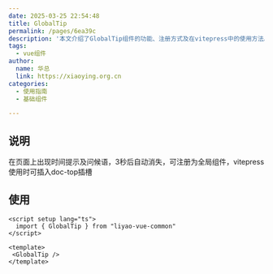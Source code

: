 ```yaml
---
date: 2025-03-25 22:54:48
title: GlobalTip
permalink: /pages/6ea39c
description: '本文介绍了GlobalTip组件的功能、注册方式及在vitepress中的使用方法。该组件能够在页面顶部显示时间提示和问候语，3秒后自动消失，支持全局注册，方便多页面调用。通过简单的vue代码示例，展示了如何引入和使用该组件，帮助开发者快速集成该功能。'
tags:
  - vue组件
author:
  name: 华总
  link: https://xiaoying.org.cn
categories:
  - 使用指南
  - 基础组件

---
```






## 说明

在页面上出现时间提示及问候语，3秒后自动消失，可注册为全局组件，vitepress使用时可插入doc-top插槽

## 使用

```vue
<script setup lang="ts">
  import { GlobalTip } from "liyao-vue-common"
</script>

<template>
 <GlobalTip />
</template>
```



